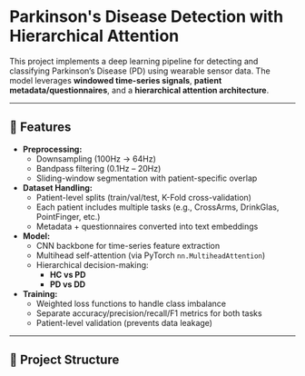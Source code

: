 # Parkinson's Disease Detection with Hierarchical Attention

This project implements a deep learning pipeline for detecting and classifying Parkinson’s Disease (PD) using wearable sensor data. The model leverages **windowed time-series signals**, **patient metadata/questionnaires**, and a **hierarchical attention architecture**.

---

## 🚀 Features
- **Preprocessing:**
  - Downsampling (100Hz → 64Hz)
  - Bandpass filtering (0.1Hz – 20Hz)
  - Sliding-window segmentation with patient-specific overlap
- **Dataset Handling:**
  - Patient-level splits (train/val/test, K-Fold cross-validation)
  - Each patient includes multiple tasks (e.g., CrossArms, DrinkGlas, PointFinger, etc.)
  - Metadata + questionnaires converted into text embeddings
- **Model:**
  - CNN backbone for time-series feature extraction
  - Multihead self-attention (via PyTorch `nn.MultiheadAttention`)
  - Hierarchical decision-making: 
    - **HC vs PD**
    - **PD vs DD**
- **Training:**
  - Weighted loss functions to handle class imbalance
  - Separate accuracy/precision/recall/F1 metrics for both tasks
  - Patient-level validation (prevents data leakage)

---

## 📂 Project Structure
